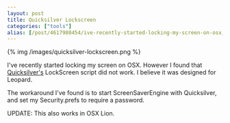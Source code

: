 ```yaml
---
layout: post
title: Quicksilver Lockscreen
categories: ["tools"]
alias: [/post/4617980454/ive-recently-started-locking-my-screen-on-osx, /post/4617980454]
---
```


{% img /images/quicksilver-lockscreen.png %}

I've recently started locking my screen on OSX. However I found that [Quicksilver's](http://qsapp.com) LockScreen script did not work. I believe it was designed for Leopard.

The workaround I've found is to start ScreenSaverEngine with Quicksilver, and set my Security.prefs to require a password.

UPDATE: This also works in OSX Lion.
